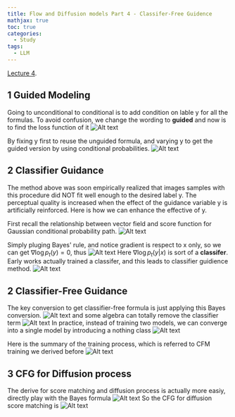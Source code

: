 ```yaml
---
title: Flow and Diffusion models Part 4 - Classifer-Free Guidence
mathjax: true
toc: true
categories:
  - Study
tags:
  - LLM
---
```


[Lecture 4](https://www.maartengrootendorst.com/blog/quantization/). 

## 1 Guided Modeling
Going to unconditional to conditional is to add condition on lable y for all the formulas. To avoid confusion, we change the wording to **guided** and now is to find the loss function of it
![Alt text](/code23/assets/images/2025/25-09-06-diffusion_files/unguided.png)

By fixing y first to reuse the unguided formula, and varying y to get the guided version by using conditional probabilities.
![Alt text](/code23/assets/images/2025/25-09-06-diffusion_files/guided.png)

## 2 Classifier Guidance
The method above was soon empirically realized that images samples with this procedure did NOT fit well enough to the desired label y. The perceptual quality is increased when the effect of the guidance variable y is artificially reinforced. Here is how we can enhance the effective of y.

First recall the relationship between vector field and score function for Gaussian conditional probability path.
![Alt text](/code23/assets/images/2025/25-09-06-diffusion_files/relationship.png)

Simply pluging Bayes' rule, and notice gradient is respect to x only, so we can get $\nabla{\log{p_t(y)}} = 0$, thus
![Alt text](/code23/assets/images/2025/25-09-06-diffusion_files/bayes.png)
Here $\nabla{\log{p_t(y|x)}}$ is sort of a **classifer**.  
Early works actually trained a classifer, and this leads to classifier guidience method.
![Alt text](/code23/assets/images/2025/25-09-06-diffusion_files/cg.png)

## 2 Classifier-Free Guidance
The key conversion to get classifier-free formula is just applying this Bayes conversion.
![Alt text](/code23/assets/images/2025/25-09-06-diffusion_files/bayes1.png)
and some algebra can totally remove the classifier term
![Alt text](/code23/assets/images/2025/25-09-06-diffusion_files/cfg.png)
In practice, instead of training two models, we can converge into a single model by introducing a nothing class
![Alt text](/code23/assets/images/2025/25-09-06-diffusion_files/nothing.png)

Here is the summary of the training process, which is referred to CFM training we derived before
![Alt text](/code23/assets/images/2025/25-09-06-diffusion_files/algorithm.png)

## 3 CFG for Diffusion process
The derive for score matching and diffusion process is actually more easiy, directly play with the Bayes formula
![Alt text](/code23/assets/images/2025/25-09-06-diffusion_files/bayes2.png)
So the CFG for diffusion score matching is 
![Alt text](/code23/assets/images/2025/25-09-06-diffusion_files/dsm.png)

